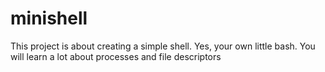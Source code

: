 # minishell
This project is about creating a simple shell. Yes, your own little bash. You will learn a lot about processes and file descriptors
